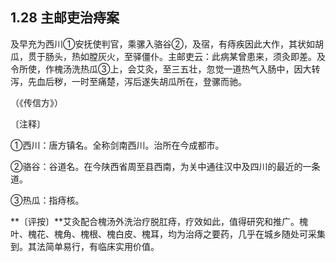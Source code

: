 ## 1.28 主邮吏治痔案

及早充为西川①安抚使判官，乘骡入骆谷②，及宿，有痔疾因此大作，其状如胡瓜，贯于肠头，热如膛灰火，至驿僵仆。主邮吏云：此病某曾患来，须灸即差。及令所使，作槐汤洗热瓜③上，会艾灸，至三五壮，忽觉一道热气入肠中，因大转泻，先血后秽，一时至痛楚，泻后遂失胡瓜所在，登骡而驰。

（《传信方》）

〔注释〕

①西川：唐方镇名。全称剑南西川。治所在今成都市。

②骆谷：谷道名。在今陕西省周至县西南，为关中通往汉中及四川的最近的一条道。

③热瓜：指痔核。

**〔评按〕**艾灸配合槐汤外洗治疗脱肛痔，疗效如此，值得研究和推广。槐叶、槐花、槐角、槐根、槐白皮、槐耳，均为治痔之要药，几乎在城乡随处可采集到。其法简单易行，有临床实用价值。
